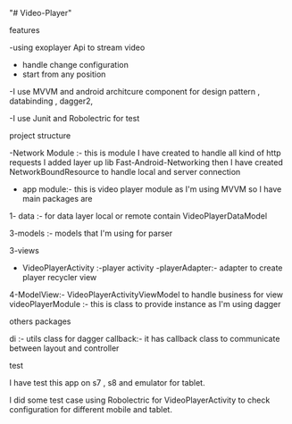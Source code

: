 "# Video-Player"

features

-using exoplayer Api to stream video
- handle change configuration
- start from any position

-I use MVVM and android architcure component for design pattern , databinding , dagger2,

-I use Junit and Robolectric for test

project structure

-Network Module :- this is module I have created to handle all kind of http requests
I added layer up lib Fast-Android-Networking then I have created NetworkBoundResource to handle local and server connection

- app module:- this is video player module
as I'm using MVVM so I have main packages are

1- data :- for data layer local or remote contain VideoPlayerDataModel

3-models :- models that I'm using for parser

3-views
- VideoPlayerActivity :-player activity
-playerAdapter:- adapter to create player recycler view

4-ModelView:- VideoPlayerActivityViewModel to handle business for view
videoPlayerModule :- this is class to provide instance as I'm using dagger

others packages

di :- utils class for dagger
callback:- it has callback class to communicate between layout and controller


test

I have test this app on s7 , s8 and emulator for tablet.

I did some test case using Robolectric for VideoPlayerActivity to check configuration for different mobile and tablet.

